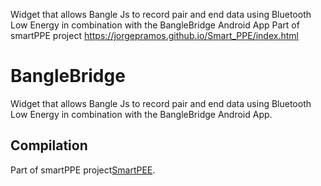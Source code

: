 Widget that allows Bangle Js to record pair and end data using Bluetooth Low Energy in combination with the BangleBridge Android App
Part of smartPPE project https://jorgepramos.github.io/Smart_PPE/index.html

# BangleBridge

Widget that allows Bangle Js to record pair and end data using Bluetooth Low Energy in combination with the BangleBridge Android App.

## Compilation

Part of smartPPE project[SmartPEE](https://jorgepramos.github.io/Smart_PPE/index.html).